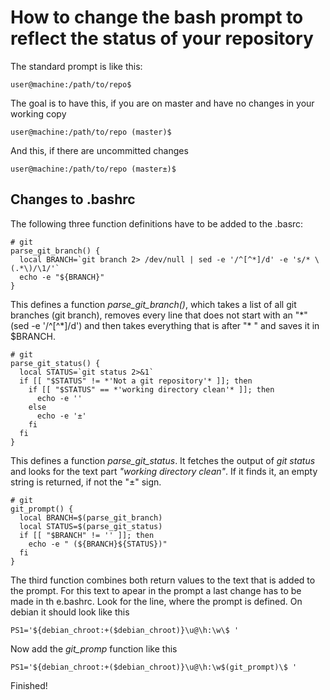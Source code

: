 How to change the bash prompt to reflect the status of your repository
======================================================================

The standard prompt is like this:

    user@machine:/path/to/repo$

The goal is to have this, if you are on master and have no changes in your working copy

    user@machine:/path/to/repo (master)$

And this, if there are uncommitted changes

    user@machine:/path/to/repo (master±)$

Changes to .bashrc
------------------

The following three function definitions have to be added to the .basrc:

    # git
    parse_git_branch() {
      local BRANCH=`git branch 2> /dev/null | sed -e '/^[^*]/d' -e 's/* \(.*\)/\1/'`
      echo -e "${BRANCH}"
    }

This defines a function *parse_git_branch()*, which takes a list of all git branches (git branch), removes every line that does not start with an "\*" (sed -e '/^[^\*]/d') and then takes everything that is after "* " and saves it in $BRANCH. 


    # git
    parse_git_status() {
      local STATUS=`git status 2>&1`
      if [[ "$STATUS" != *'Not a git repository'* ]]; then
        if [[ "$STATUS" == *'working directory clean'* ]]; then
          echo -e ''
        else
          echo -e '±'
        fi
      fi
    }

This defines a function *parse_git_status*. It fetches the output of *git status* and looks for the text part *"working directory clean"*. If it finds it, an empty string is returned, if not the "±" sign.

    # git
    git_prompt() {
      local BRANCH=$(parse_git_branch)
      local STATUS=$(parse_git_status)
      if [[ "$BRANCH" != '' ]]; then 
        echo -e " (${BRANCH}${STATUS})"
      fi
    }

The third function combines both return values to the text that is added to the prompt. For this text to apear in the prompt a last change has to be made in th e.bashrc. Look for the line, where the prompt is defined. On debian it should look like this

    PS1='${debian_chroot:+($debian_chroot)}\u@\h:\w\$ '

Now add the *git_promp* function like this

    PS1='${debian_chroot:+($debian_chroot)}\u@\h:\w$(git_prompt)\$ '

Finished!
